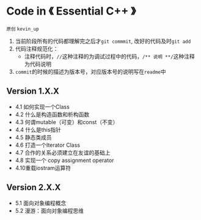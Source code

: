 # Code in 《 Essential C++ 》

`原创` `kevin_up`

1. 当前阶段所有的代码都理解完之后才`git commmit`, 改好的代码及时`git add` 
2. 代码注释规范化：
    - 注释代码时，`//`这种注释的为调试过程中的代码，`/** 说明 **/`这种注释为代码说明
3. `commit`的时候的描述为版本号，对应版本号的说明写在`readme`中

## Version 1.X.X

- 4.1 如何实现一个Class
- 4.2 什么是构造函数和析构函数
- 4.3 何谓mutable（可变）和const（不变）
- 4.4 什么是this指针
- 4.5 静态类成员
- 4.6 打造一个Iterator Class
- 4.7 合作的关系必须建立在友谊的基础上
- 4.8 实现一个 copy assignment operator
- 4.10重载iostram运算符

## Version 2.X.X

- 5.1 面向对象编程概念
- 5.2 漫游：面向对象编程思维